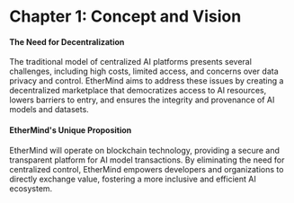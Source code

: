 # Chapter 1: Concept and Vision

#### The Need for Decentralization

The traditional model of centralized AI platforms presents several challenges, including high costs, limited access, and concerns over data privacy and control. EtherMind aims to address these issues by creating a decentralized marketplace that democratizes access to AI resources, lowers barriers to entry, and ensures the integrity and provenance of AI models and datasets.

#### EtherMind's Unique Proposition

EtherMind will operate on blockchain technology, providing a secure and transparent platform for AI model transactions. By eliminating the need for centralized control, EtherMind empowers developers and organizations to directly exchange value, fostering a more inclusive and efficient AI ecosystem.

###
